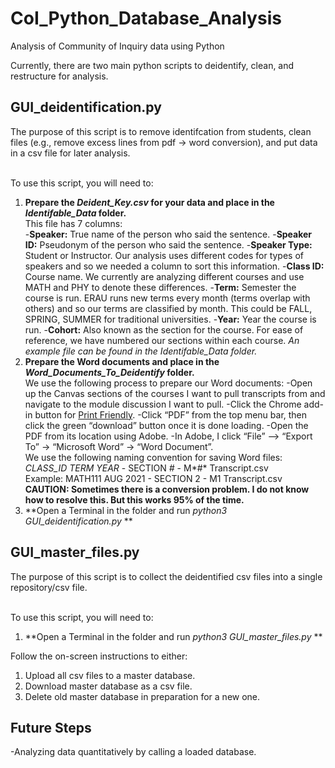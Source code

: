 # CoI_Python_Database_Analysis

 Analysis of Community of Inquiry data using Python
 
Currently, there are two main python scripts to deidentify, clean, and restructure for analysis. 

## GUI_deidentification.py
The purpose of this script is to remove identifcation from students, clean files (e.g., remove excess lines from pdf -> word conversion), and put data in a csv file for later analysis. <br><br>

To use this script, you will need to: 
1. **Prepare the *Deident_Key.csv* for your data and place in the *Identifable_Data* folder.** <br>
This file has 7 columns: <br>
-**Speaker:** True name of the person who said the sentence.
-**Speaker ID:** Pseudonym of the person who said the sentence.
-**Speaker Type:** Student or Instructor. Our analysis uses different codes for types of speakers and so we needed a column to sort this information. 
-**Class ID:** Course name. We currently are analyzing different courses and use MATH and PHY to denote these differences. 
-**Term:** Semester the course is run. ERAU runs new terms every month (terms overlap with others) and so our terms are classified by month. This could be FALL, SPRING, SUMMER for traditional universities. 
-**Year:** Year the course is run. 
-**Cohort:** Also known as the section for the course. For ease of reference, we have numbered our sections within each course. 
*An example file can be found in the Identifable_Data folder.* <br>
2. **Prepare the Word documents and place in the *Word_Documents_To_Deidentify* folder.** <br> 
We use the following process to prepare our Word documents: 
-Open up the Canvas sections of the courses I want to pull transcripts from and navigate to the module discussion I want to pull.
-Click the Chrome add-in button for [Print Friendly](https://www.printfriendly.com/).
-Click “PDF” from the top menu bar, then click the green “download” button once it is done loading.
-Open the PDF from its location using Adobe. 
-In Adobe, I click “File” –> “Export To” -> “Microsoft Word” -> “Word Document”. <br>
We use the following naming convention for saving Word files: <br>
*CLASS_ID* *TERM* *YEAR* - SECTION *#* - M*#* Transcript.csv <br> 
Example: MATH111 AUG 2021 - SECTION 2 - M1 Transcript.csv<br>
**CAUTION: Sometimes there is a conversion problem. I do not know how to resolve this. But this works 95\% of the time.**<br>
3. **Open a Terminal in the folder and run *python3 GUI_deidentification.py* **


## GUI_master_files.py
The purpose of this script is to collect the deidentified csv files into a single repository/csv file. <br><br>

To use this script, you will need to: 
1. **Open a Terminal in the folder and run *python3 GUI_master_files.py* **

Follow the on-screen instructions to either: 
1. Upload all csv files to a master database. 
2. Download master database as a csv file. 
3. Delete old master database in preparation for a new one.

## Future Steps
-Analyzing data quantitatively by calling a loaded database. 